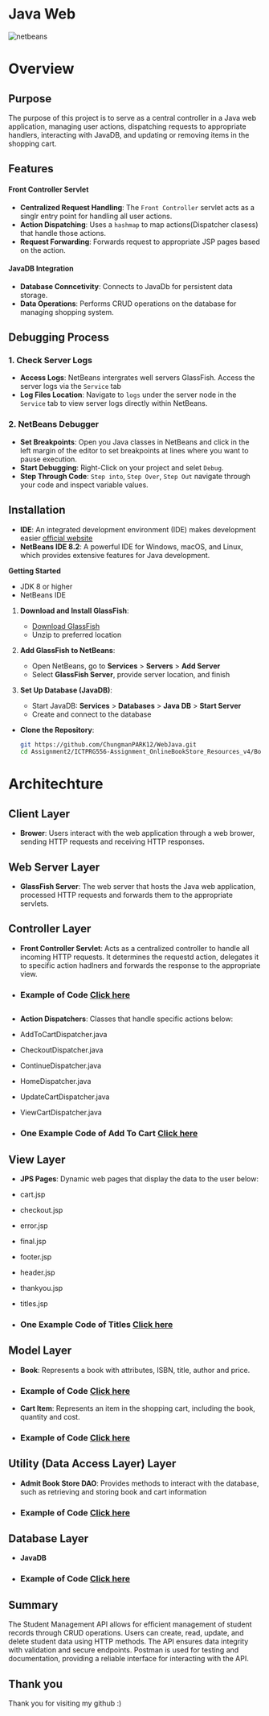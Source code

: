  
 # Java Web

![netbeans](https://github.com/user-attachments/assets/cbc73d50-c1e0-4566-9916-243fb22b91eb)

# Overview

<h2>Purpose</h2>

The purpose of this project is to serve as a central controller in a Java web application, managing user actions, dispatching requests to appropriate handlers, interacting with JavaDB, and updating or removing items in the shopping cart.


<h2>Features</h2>
<h4>Front Controller Servlet</h4>

- **Centralized Request Handling**: The `Front Controller` servlet acts as a singlr entry point for handling all user actions.
- **Action Dispatching**: Uses a `hashmap` to map actions(Dispatcher clasess) that handle those actions.
- **Request Forwarding**: Forwards request to appropriate JSP pages based on the action.

<h4>JavaDB Integration</h4>

- **Database Conncetivity**: Connects to JavaDb for persistent data storage.
- **Data Operations**: Performs CRUD operations on the database for managing shopping system.

<h2>Debugging Process</h2>

### 1. Check Server Logs

- **Access Logs**: NetBeans intergrates well servers GlassFish. Access the server logs via the `Service` tab
- **Log Files Location**: Navigate to `logs` under the server node in the `Service` tab to view server logs directly within NetBeans.

### 2. NetBeans Debugger

- **Set Breakpoints**: Open you Java classes in NetBeans and click in the left margin of the editor to set breakpoints at lines where you want to pause execution.
- **Start Debugging**: Right-Click on your project and selet `Debug`.
- **Step Through Code**: `Step into`, `Step Over`, `Step Out` navigate through your code and inspect variable values.

<h2>Installation</h2>

- **IDE**: An integrated development environment (IDE) makes development easier [official website](https://netbeans.apache.org/)
- **NetBeans IDE 8.2**: A powerful IDE for Windows, macOS, and Linux, which provides extensive features for Java development.

**Getting Started**

- JDK 8 or higher
- NetBeans IDE

1. **Download and Install GlassFish**: 
   - [Download GlassFish](https://javaee.github.io/glassfish/download)
   - Unzip to preferred location

2. **Add GlassFish to NetBeans**:
   - Open NetBeans, go to **Services** > **Servers** > **Add Server**
   - Select **GlassFish Server**, provide server location, and finish

3. **Set Up Database (JavaDB)**:
   - Start JavaDB: **Services** > **Databases** > **Java DB** > **Start Server**
   - Create and connect to the database

- **Clone the Repository**:
   ```bash
   git https://github.com/ChungmanPARK12/WebJava.git
   cd Assignment2/ICTPRG556-Assignment_OnlineBookStore_Resources_v4/BookShop
  
# Architechture
<h2>Client Layer</h2>

- **Brower**: Users interact with the web application through a web brower, sending HTTP requests and receiving HTTP responses.

<h2>Web Server Layer</h2>

- **GlassFish Server**: The web server that hosts the Java web application, processed HTTP requests and forwards them to the appropriate servlets.

<h2>Controller Layer</h2>

- **Front Controller Servlet**: Acts as a centralized controller to handle all incoming HTTP requests. It determines the requestd action, delegates it to specific action hadlners and forwards the response to the appropriate view.

* ### Example of Code [Click here](https://github.com/ChungmanPARK12/LinkedExampleOfWebJava/blob/ef5693ea748a5eb730c559a8df5f6659d1f59451/README_Controller.md)

<h2></h2>

- **Action Dispatchers**: Classes that handle specific actions below:

- AddToCartDispatcher.java
- CheckoutDispatcher.java
- ContinueDispatcher.java
- HomeDispatcher.java
- UpdateCartDispatcher.java
- ViewCartDispatcher.java

* ### One Example Code of Add To Cart [Click here](https://github.com/ChungmanPARK12/LinkedExampleOfWebJava/blob/8a6244cd8f85211bfff88651a39052f8d156df28/README_AddToCart.md)

<h2>View Layer</h2>

- **JPS Pages**: Dynamic web pages that display the data to the user below:

- cart.jsp
- checkout.jsp
- error.jsp
- final.jsp
- footer.jsp
- header.jsp
- thankyou.jsp
- titles.jsp

* ### One Example Code of Titles [Click here](https://github.com/ChungmanPARK12/LinkedExampleOfWebJava/blob/6d97e6260af0debcb866367c320af6f22b3c421a/README_Titles.md)

<h2>Model Layer</h2>

- **Book**: Represents a book with attributes, ISBN, title, author and price.

* ### Example of Code [Click here](https://github.com/ChungmanPARK12/LinkedExampleOfWebJava/blob/6d97e6260af0debcb866367c320af6f22b3c421a/README_Book.md)

- **Cart Item**: Represents an item in the shopping cart, including the book, quantity and cost.

* ### Example of Code [Click here](https://github.com/ChungmanPARK12/LinkedExampleOfWebJava/blob/6d97e6260af0debcb866367c320af6f22b3c421a/README_CartItem.md)

<h2>Utility (Data Access Layer) Layer</h2>

- **Admit Book Store DAO**: Provides methods to interact with the database, such as retrieving and storing book and cart information

* ### Example of Code [Click here](https://github.com/ChungmanPARK12/LinkedExampleOfWebJava/blob/ef5693ea748a5eb730c559a8df5f6659d1f59451/README_Controller.md)

<h2>Database Layer</h2>

- **JavaDB**

* ### Example of Code [Click here](https://github.com/ChungmanPARK12/LinkedExampleOfWebJava/blob/ef5693ea748a5eb730c559a8df5f6659d1f59451/README_Controller.md)






## Summary

The Student Management API allows for efficient management of student records through CRUD operations. Users can create, read, update, and delete student data using HTTP methods. The API ensures data integrity with validation and secure endpoints. Postman is used for testing and documentation, providing a reliable interface for interacting with the API.

## Thank you
Thank you for visiting my github :)

 

 
